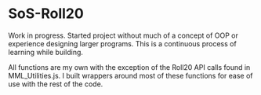 SoS-Roll20
==========

Work in progress. Started project without much of a concept of OOP or experience designing larger programs. This is a continuous process of learning while building.

All functions are my own with the exception of the Roll20 API calls found in MML_Utilities.js. I built wrappers around most of these functions for ease of use with the rest of the code.
